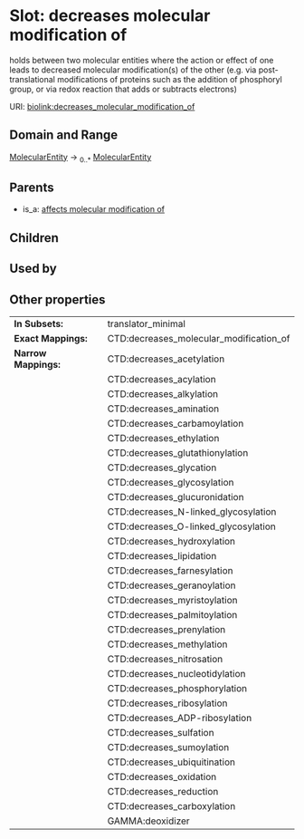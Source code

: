
# Slot: decreases molecular modification of


holds between two molecular entities where the action or effect of one leads to decreased molecular modification(s) of the other (e.g. via post-translational modifications of proteins such as the addition of phosphoryl group, or via redox reaction that adds or subtracts electrons)

URI: [biolink:decreases_molecular_modification_of](https://w3id.org/biolink/vocab/decreases_molecular_modification_of)


## Domain and Range

[MolecularEntity](MolecularEntity.md) &#8594;  <sub>0..\*</sub> [MolecularEntity](MolecularEntity.md)

## Parents

 *  is_a: [affects molecular modification of](affects_molecular_modification_of.md)

## Children


## Used by


## Other properties

|  |  |  |
| --- | --- | --- |
| **In Subsets:** | | translator_minimal |
| **Exact Mappings:** | | CTD:decreases_molecular_modification_of |
| **Narrow Mappings:** | | CTD:decreases_acetylation |
|  | | CTD:decreases_acylation |
|  | | CTD:decreases_alkylation |
|  | | CTD:decreases_amination |
|  | | CTD:decreases_carbamoylation |
|  | | CTD:decreases_ethylation |
|  | | CTD:decreases_glutathionylation |
|  | | CTD:decreases_glycation |
|  | | CTD:decreases_glycosylation |
|  | | CTD:decreases_glucuronidation |
|  | | CTD:decreases_N-linked_glycosylation |
|  | | CTD:decreases_O-linked_glycosylation |
|  | | CTD:decreases_hydroxylation |
|  | | CTD:decreases_lipidation |
|  | | CTD:decreases_farnesylation |
|  | | CTD:decreases_geranoylation |
|  | | CTD:decreases_myristoylation |
|  | | CTD:decreases_palmitoylation |
|  | | CTD:decreases_prenylation |
|  | | CTD:decreases_methylation |
|  | | CTD:decreases_nitrosation |
|  | | CTD:decreases_nucleotidylation |
|  | | CTD:decreases_phosphorylation |
|  | | CTD:decreases_ribosylation |
|  | | CTD:decreases_ADP-ribosylation |
|  | | CTD:decreases_sulfation |
|  | | CTD:decreases_sumoylation |
|  | | CTD:decreases_ubiquitination |
|  | | CTD:decreases_oxidation |
|  | | CTD:decreases_reduction |
|  | | CTD:decreases_carboxylation |
|  | | GAMMA:deoxidizer |

